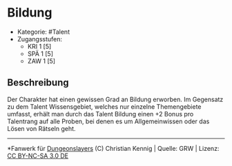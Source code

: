 <!---
Dies ist ein Fanwerk für DUNGEONSLAYERS (C) von Christian Kennig

Quellen:      [Dungeonslayers Grundregelwerk](https://www.f-space.de/ds4/downloads.html)
              [Talentbeschreibungen](https://www.f-space.de/ds4/tools-talentcards.html)
License:      [CC-BY-NC-SA 4.0](https://creativecommons.org/licenses/by-nc-sa/4.0/deed.de)
Richtlinien:  [Fanwerkrichtlinien](https://www.dungeonslayers.net/fanwerk-richtlinien/)
Autor:        Zauberlehrling
-->

  
# Bildung  
- Kategorie: #Talent  
- Zugangsstufen:  
  - KRI 1 [5]  
  - SPÄ 1 [5]  
  - ZAW 1 [5]  

## Beschreibung  
Der Charakter hat einen gewissen Grad an Bildung erworben. Im Gegensatz zu dem Talent Wissensgebiet, welches nur einzelne Themengebiete umfasst, erhält man durch das Talent Bildung einen +2 Bonus pro Talentrang auf alle Proben, bei denen es um Allgemeinwissen oder das Lösen von Rätseln geht.


___  
*Fanwerk für [Dungeonslayers](https://www.dungeonslayers.net/) (C) Christian Kennig | Quelle: GRW | Lizenz: [CC BY-NC-SA 3.0 DE](https://creativecommons.org/licenses/by-nc-sa/3.0/de/)  